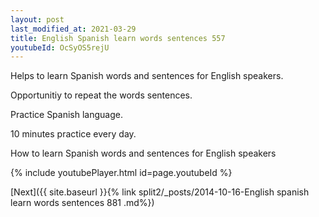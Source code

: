 ```yaml
---
layout: post
last_modified_at: 2021-03-29
title: English Spanish learn words sentences 557 
youtubeId: OcSyOS5rejU
---
```

 
 
Helps to learn Spanish words and sentences for English speakers.

Opportunitiy to repeat the words sentences. 

Practice Spanish language. 
 
10 minutes practice every day. 
 
How to learn Spanish words and sentences for English speakers 
 
{% include youtubePlayer.html id=page.youtubeId %}
 
 
[Next]({{ site.baseurl }}{% link  split2/_posts/2014-10-16-English spanish learn words sentences 881 .md%})
 

